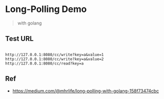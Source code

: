 # Long-Polling Demo
> with golang

## Test URL

```shell

http://127.0.0.1:8080/cc/write?key=a&value=1
http://127.0.0.1:8080/cc/write?key=a&value=2
http://127.0.0.1:8080/cc/read?key=a
```

## Ref

* https://medium.com/@mhrlife/long-polling-with-golang-158f73474cbc

